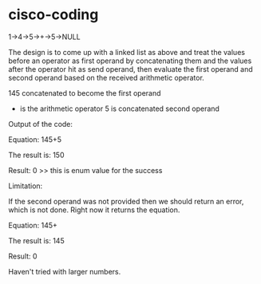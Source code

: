 # cisco-coding

1->4->5->+->5->NULL

The design is to come up with a linked list as above and treat the values before an operator as first operand by concatenating them and the values after the operator hit as send operand, then evaluate the first operand and second operand based on the received arithmetic operator.

145 concatenated to become the first operand
+ is the arithmetic operator 
5 is concatenated second operand

Output of the code:

Equation: 145+5 

The result is: 150 

Result: 0 >> this is enum value for the success

Limitation: 

If the second operand was not provided then we should return an error, which is not done. Right now it returns the equation.

Equation: 145+ 

The result is: 145 

Result: 0

Haven't tried with larger numbers.
